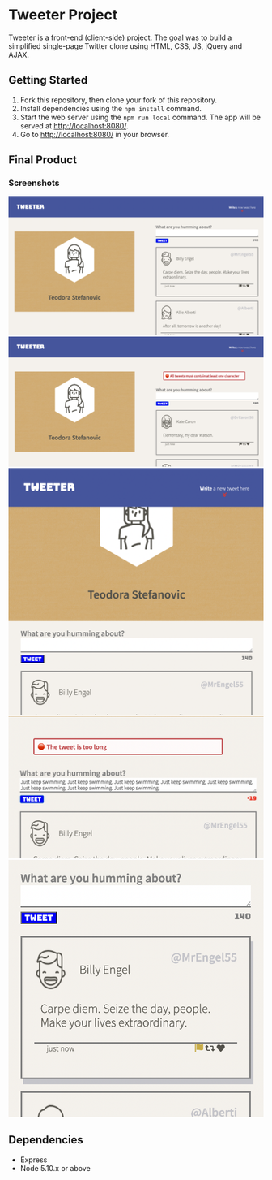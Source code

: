 # Tweeter Project

Tweeter is a front-end (client-side) project. The goal was to build a simplified single-page Twitter clone using HTML, CSS, JS, jQuery and AJAX.


## Getting Started

1. Fork this repository, then clone your fork of this repository.
2. Install dependencies using the `npm install` command.
3. Start the web server using the `npm run local` command. The app will be served at <http://localhost:8080/>.
4. Go to <http://localhost:8080/> in your browser.


## Final Product

### Screenshots 
!["Main page for desktop"](https://github.com/Ralenac/tweeter/blob/master/docs/screenshot-main-page-desktop.png)
!["Main page for desktop, with an error message."](https://github.com/Ralenac/tweeter/blob/master/docs/screenshot-main-page-error.png)
!["Main page for tablet"](https://github.com/Ralenac/tweeter/blob/master/docs/screenshot-main-page-tablet.png)
!["Second error message"](https://github.com/Ralenac/tweeter/blob/master/docs/screenshot-second-error.png)
!["Tweet when mouse hovers over"](https://github.com/Ralenac/tweeter/blob/master/docs/screenshot-hover.png)

## Dependencies

- Express
- Node 5.10.x or above
